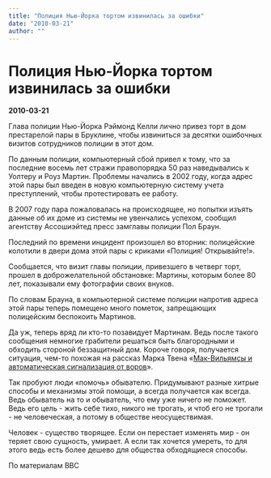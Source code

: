 ```yaml
---
title: "Полиция Нью-Йорка тортом извинилась за ошибки"
date: "2010-03-21"
author: ""
---
```


# Полиция Нью-Йорка тортом извинилась за ошибки

**2010-03-21** 

Глава полиции Нью-Йорка Рэймонд Келли лично привез торт в дом престарелой пары в Бруклине, чтобы извиниться за десятки ошибочных визитов сотрудников полиции в этот дом.

По данным полиции, компьютерный сбой привел к тому, что за последние восемь лет стражи правопорядка 50 раз наведывались к Уолтеру и Роуз Мартин. Проблемы начались в 2002 году, когда адрес этой пары был введен в новую компьютерную систему учета преступлений, чтобы протестировать ее работу.

В 2007 году пара пожаловалась на происходящее, но попытки изъять данные об их доме из системы не увенчались успехом, сообщил агентству Ассошиэйтед пресс замглавы полиции Пол Браун.

Последний по времени инцидент произошел во вторник: полицейские колотили в двери дома этой пары с криками «Полиция! Открывайте!».

Сообщается, что визит главы полиции, привезшего в четверг торт, прошел в доброжелательной обстановке: Мартины, которым более 80 лет, показывали ему фотографии своих внуков.

По словам Брауна, в компьютерной системе полиции напротив адреса этой пары теперь помещено много пометок, запрещающих полицейским беспокоить Мартинов.

Да уж, теперь вряд ли кто-то позавидует Мартинам. Ведь после такого сообщения немногие грабители решаться быть благородными и обходить стороной беззащитный дом. Короче говоря, получается ситуация, чем-то похожая на рассказ Марка Твена «[Мак-Вильямсы и автоматическая сигнализация от воров](http://lib.ru/INPROZ/MARKTWAIN/signal.txt)».

Так пробуют люди «помочь» обывателю. Придумывают разные хитрые способы и механизмы этой помощи, а всегда получается как всегда. Ведь обыватель на то и обыватель, что ему уже ничего не поможет. Ведь его цель - жить себе тихо, никого не трогать, и чтоб его не трогали - не человеческая, а потому в обществе неосуществимая.

Человек - существо творящее. Если он перестает изменять мир - он теряет свою сущность, умирает. А если так хочется умереть, то для этого ведь есть более дешево для общества обходящиеся способы.

По материалам BBC